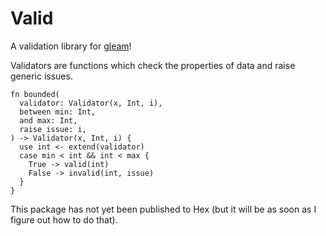# Valid

A validation library for [gleam](https://gleam.run/)!

Validators are functions which check the properties of data and raise generic issues.
```gleam
fn bounded(
  validator: Validator(x, Int, i),
  between min: Int,
  and max: Int,
  raise issue: i,
) -> Validator(x, Int, i) {
  use int <- extend(validator)
  case min < int && int < max {
    True -> valid(int)
    False -> invalid(int, issue)
  }
}
```

This package has not yet been published to Hex (but it will be as soon as I figure out how to do that).
